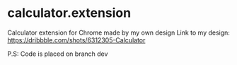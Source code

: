 # calculator.extension
Calculator extension for Chrome made by my own design
Link to my design: https://dribbble.com/shots/6312305-Calculator

P.S: Code is placed on branch dev
